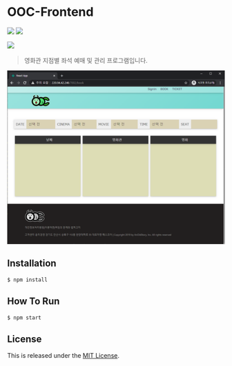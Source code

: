 OOC-Frontend
===============================
![](https://img.shields.io/badge/version-v1.0.0-orange) ![](https://img.shields.io/badge/Framework-React.js-brightgreen)

![](https://img.shields.io/badge/lecture-%EB%8D%B0%EC%9D%B4%ED%84%B0%EB%B2%A0%EC%9D%B4%EC%8A%A4(CSE3010)%202019-blueviolet)
 
> 영화관 지점별 좌석 예매 및 관리 프로그램입니다. 

![example](https://github.com/AnOldStory/OOC-Frontend/blob/master/readme/example.png?raw=true)


Installation
------------
~~~
$ npm install
~~~

How To Run
----------
~~~
$ npm start
~~~

## License

This is released under the [MIT License](https://opensource.org/licenses/MIT).
